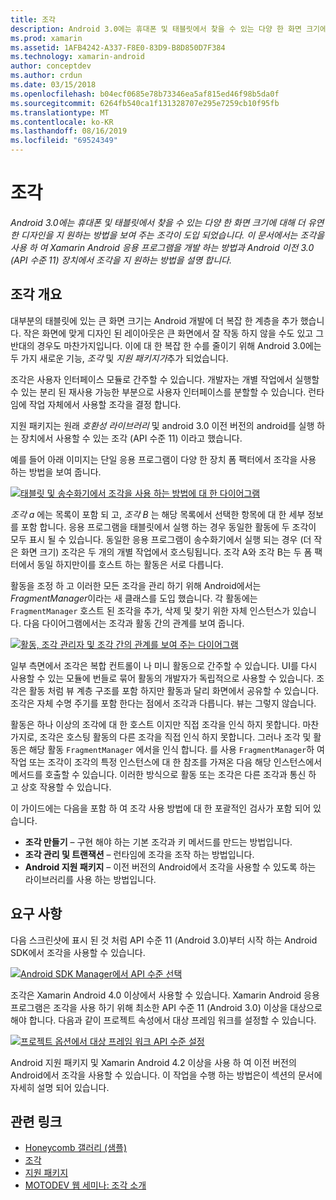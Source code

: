 ```yaml
---
title: 조각
description: Android 3.0에는 휴대폰 및 태블릿에서 찾을 수 있는 다양 한 화면 크기에 대해 더 유연한 디자인을 지 원하는 방법을 보여 주는 조각이 도입 되었습니다. 이 문서에서는 조각을 사용 하 여 Xamarin Android 응용 프로그램을 개발 하는 방법과 Android 이전 3.0 (API 수준 11) 장치에서 조각을 지 원하는 방법을 설명 합니다.
ms.prod: xamarin
ms.assetid: 1AFB4242-A337-F8E0-83D9-B8D850D7F384
ms.technology: xamarin-android
author: conceptdev
ms.author: crdun
ms.date: 03/15/2018
ms.openlocfilehash: b04ecf0685e78b73346ea5af815ed46f98b5da0f
ms.sourcegitcommit: 6264fb540ca1f131328707e295e7259cb10f95fb
ms.translationtype: MT
ms.contentlocale: ko-KR
ms.lasthandoff: 08/16/2019
ms.locfileid: "69524349"
---
```

# <a name="fragments"></a>조각

_Android 3.0에는 휴대폰 및 태블릿에서 찾을 수 있는 다양 한 화면 크기에 대해 더 유연한 디자인을 지 원하는 방법을 보여 주는 조각이 도입 되었습니다. 이 문서에서는 조각을 사용 하 여 Xamarin Android 응용 프로그램을 개발 하는 방법과 Android 이전 3.0 (API 수준 11) 장치에서 조각을 지 원하는 방법을 설명 합니다._

## <a name="fragments-overview"></a>조각 개요

대부분의 태블릿에 있는 큰 화면 크기는 Android 개발에 더 복잡 한 계층을 추가 했습니다. 작은 화면에 맞게 디자인 된 레이아웃은 큰 화면에서 잘 작동 하지 않을 수도 있고 그 반대의 경우도 마찬가지입니다. 이에 대 한 복잡 한 수를 줄이기 위해 Android 3.0에는 두 가지 새로운 기능, *조각* 및 *지원 패키지가*추가 되었습니다.

조각은 사용자 인터페이스 모듈로 간주할 수 있습니다. 개발자는 개별 작업에서 실행할 수 있는 분리 된 재사용 가능한 부분으로 사용자 인터페이스를 분할할 수 있습니다. 런타임에 작업 자체에서 사용할 조각을 결정 합니다.

지원 패키지는 원래 *호환성 라이브러리* 및 android 3.0 이전 버전의 android를 실행 하는 장치에서 사용할 수 있는 조각 (API 수준 11) 이라고 했습니다.

예를 들어 아래 이미지는 단일 응용 프로그램이 다양 한 장치 폼 팩터에서 조각을 사용 하는 방법을 보여 줍니다.

[![태블릿 및 송수화기에서 조각을 사용 하는 방법에 대 한 다이어그램](images/00.png)](images/00.png#lightbox)

*조각 a* 에는 목록이 포함 되 고, *조각 B* 는 해당 목록에서 선택한 항목에 대 한 세부 정보를 포함 합니다. 응용 프로그램을 태블릿에서 실행 하는 경우 동일한 활동에 두 조각이 모두 표시 될 수 있습니다. 동일한 응용 프로그램이 송수화기에서 실행 되는 경우 (더 작은 화면 크기) 조각은 두 개의 개별 작업에서 호스팅됩니다. 조각 A와 조각 B는 두 폼 팩터에서 동일 하지만이를 호스트 하는 활동은 서로 다릅니다.

활동을 조정 하 고 이러한 모든 조각을 관리 하기 위해 Android에서는 *FragmentManager*이라는 새 클래스를 도입 했습니다. 각 활동에는 `FragmentManager` 호스트 된 조각을 추가, 삭제 및 찾기 위한 자체 인스턴스가 있습니다. 다음 다이어그램에서는 조각과 활동 간의 관계를 보여 줍니다.

[![활동, 조각 관리자 및 조각 간의 관계를 보여 주는 다이어그램](images/01.png)](images/01.png#lightbox)

일부 측면에서 조각은 복합 컨트롤이 나 미니 활동으로 간주할 수 있습니다. UI를 다시 사용할 수 있는 모듈에 번들로 묶어 활동의 개발자가 독립적으로 사용할 수 있습니다. 조각은 활동 처럼 뷰 계층 구조를 포함 하지만 활동과 달리 화면에서 공유할 수 있습니다. 조각은 자체 수명 주기를 포함 한다는 점에서 조각과 다릅니다. 뷰는 그렇지 않습니다.

활동은 하나 이상의 조각에 대 한 호스트 이지만 직접 조각을 인식 하지 못합니다. 마찬가지로, 조각은 호스팅 활동의 다른 조각을 직접 인식 하지 못합니다. 그러나 조각 및 활동은 해당 활동 `FragmentManager` 에서을 인식 합니다. 를 사용 `FragmentManager`하 여 작업 또는 조각이 조각의 특정 인스턴스에 대 한 참조를 가져온 다음 해당 인스턴스에서 메서드를 호출할 수 있습니다. 이러한 방식으로 활동 또는 조각은 다른 조각과 통신 하 고 상호 작용할 수 있습니다.

이 가이드에는 다음을 포함 하 여 조각 사용 방법에 대 한 포괄적인 검사가 포함 되어 있습니다.

- **조각 만들기** – 구현 해야 하는 기본 조각과 키 메서드를 만드는 방법입니다.
- **조각 관리 및 트랜잭션** – 런타임에 조각을 조작 하는 방법입니다.
- **Android 지원 패키지** – 이전 버전의 Android에서 조각을 사용할 수 있도록 하는 라이브러리를 사용 하는 방법입니다.


## <a name="requirements"></a>요구 사항

다음 스크린샷에 표시 된 것 처럼 API 수준 11 (Android 3.0)부터 시작 하는 Android SDK에서 조각을 사용할 수 있습니다.

[![Android SDK Manager에서 API 수준 선택](images/02.png)](images/02.png#lightbox)

조각은 Xamarin Android 4.0 이상에서 사용할 수 있습니다. Xamarin Android 응용 프로그램은 조각을 사용 하기 위해 최소한 API 수준 11 (Android 3.0) 이상을 대상으로 해야 합니다. 다음과 같이 프로젝트 속성에서 대상 프레임 워크를 설정할 수 있습니다.

[![프로젝트 옵션에서 대상 프레임 워크 API 수준 설정](images/03-sml.png)](images/03.png#lightbox)

Android 지원 패키지 및 Xamarin Android 4.2 이상을 사용 하 여 이전 버전의 Android에서 조각을 사용할 수 있습니다. 이 작업을 수행 하는 방법은이 섹션의 문서에 자세히 설명 되어 있습니다.


## <a name="related-links"></a>관련 링크

- [Honeycomb 갤러리 (샘플)](https://docs.microsoft.com/samples/xamarin/monodroid-samples/honeycombgallery)
- [조각](https://developer.android.com/guide/topics/fundamentals/fragments.html)
- [지원 패키지](https://developer.android.com/sdk/compatibility-library.html)
- [MOTODEV 웹 세미나: 조각 소개](http://motodev.adobeconnect.com/p9h1aqk3ttn/)
